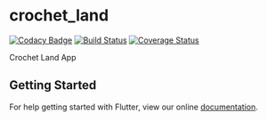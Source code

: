 # crochet_land

[![Codacy Badge](https://api.codacy.com/project/badge/Grade/730eb8cb1e8647119ee00a98fe44eb1f)](https://app.codacy.com/app/CrochetLand/app?utm_source=github.com&utm_medium=referral&utm_content=CrochetLand/app&utm_campaign=badger)
[![Build Status](https://travis-ci.org/CrochetLand/app.svg?branch=master)](https://travis-ci.org/CrochetLand/app)
[![Coverage Status](https://coveralls.io/repos/github/CrochetLand/app/badge.svg?branch=master)](https://coveralls.io/github/CrochetLand/app?branch=master)

Crochet Land App

## Getting Started

For help getting started with Flutter, view our online
[documentation](https://flutter.io/).
